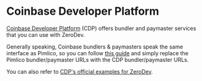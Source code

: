 # Coinbase Developer Platform

[Coinbase Developer Platform](https://docs.cdp.coinbase.com/) (CDP) offers bundler and paymaster services that you can use with ZeroDev.

Generally speaking, Coinbase bundlers & paymasters speak the same interface as Pimlico, so you can follow [this guide](/sdk/infra/pimlico) and simply replace the Pimlico bundler/paymaster URLs with the CDP bundler/paymaster URLs.

You can also refer to [CDP's official examples for ZeroDev](https://github.com/coinbase/paymaster-bundler-examples/tree/master/examples/zerodev).
